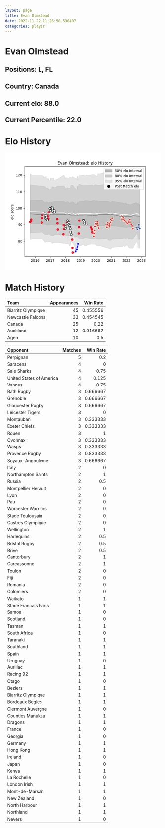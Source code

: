 ```yaml
---  
layout: page  
title: Evan Olmstead  
date: 2022-11-22 11:26:50.530407  
categories: player  
---
```

# Evan Olmstead

## Positions: L, FL

## Country: Canada

## Current elo: 88.0

## Current Percentile: 22.0

# Elo History


![elo history](history_EvanOlmstead.png)
# Match History


| Team               |   Appearances |   Win Rate |
|:-------------------|--------------:|-----------:|
| Biarritz Olympique |            45 |   0.455556 |
| Newcastle Falcons  |            33 |   0.454545 |
| Canada             |            25 |   0.22     |
| Auckland           |            12 |   0.916667 |
| Agen               |            10 |   0.5      |

| Opponent                 |   Matches |   Win Rate |
|:-------------------------|----------:|-----------:|
| Perpignan                |         5 |   0.2      |
| Saracens                 |         4 |   0        |
| Sale Sharks              |         4 |   0.75     |
| United States of America |         4 |   0.125    |
| Vannes                   |         4 |   0.75     |
| Bath Rugby               |         3 |   0.666667 |
| Grenoble                 |         3 |   0.666667 |
| Gloucester Rugby         |         3 |   0.666667 |
| Leicester Tigers         |         3 |   0        |
| Montauban                |         3 |   0.333333 |
| Exeter Chiefs            |         3 |   0.333333 |
| Rouen                    |         3 |   1        |
| Oyonnax                  |         3 |   0.333333 |
| Wasps                    |         3 |   0.333333 |
| Provence Rugby           |         3 |   0.833333 |
| Soyaux-Angouleme         |         3 |   0.666667 |
| Italy                    |         2 |   0        |
| Northampton Saints       |         2 |   1        |
| Russia                   |         2 |   0.5      |
| Montpellier Herault      |         2 |   0        |
| Lyon                     |         2 |   0        |
| Pau                      |         2 |   0        |
| Worcester Warriors       |         2 |   0        |
| Stade Toulousain         |         2 |   0        |
| Castres Olympique        |         2 |   0        |
| Wellington               |         2 |   1        |
| Harlequins               |         2 |   0.5      |
| Bristol Rugby            |         2 |   0.5      |
| Brive                    |         2 |   0.5      |
| Canterbury               |         2 |   1        |
| Carcassonne              |         2 |   1        |
| Toulon                   |         2 |   0        |
| Fiji                     |         2 |   0        |
| Romania                  |         2 |   0        |
| Colomiers                |         2 |   0        |
| Waikato                  |         1 |   1        |
| Stade Francais Paris     |         1 |   1        |
| Samoa                    |         1 |   0        |
| Scotland                 |         1 |   0        |
| Tasman                   |         1 |   1        |
| South Africa             |         1 |   0        |
| Taranaki                 |         1 |   1        |
| Southland                |         1 |   1        |
| Spain                    |         1 |   1        |
| Uruguay                  |         1 |   0        |
| Aurillac                 |         1 |   1        |
| Racing 92                |         1 |   1        |
| Otago                    |         1 |   0        |
| Beziers                  |         1 |   1        |
| Biarritz Olympique       |         1 |   1        |
| Bordeaux Begles          |         1 |   1        |
| Clermont Auvergne        |         1 |   0        |
| Counties Manukau         |         1 |   1        |
| Dragons                  |         1 |   1        |
| France                   |         1 |   0        |
| Georgia                  |         1 |   0        |
| Germany                  |         1 |   1        |
| Hong Kong                |         1 |   1        |
| Ireland                  |         1 |   0        |
| Japan                    |         1 |   0        |
| Kenya                    |         1 |   1        |
| La Rochelle              |         1 |   0        |
| London Irish             |         1 |   1        |
| Mont-de-Marsan           |         1 |   1        |
| New Zealand              |         1 |   0        |
| North Harbour            |         1 |   1        |
| Northland                |         1 |   1        |
| Nevers                   |         1 |   0        |